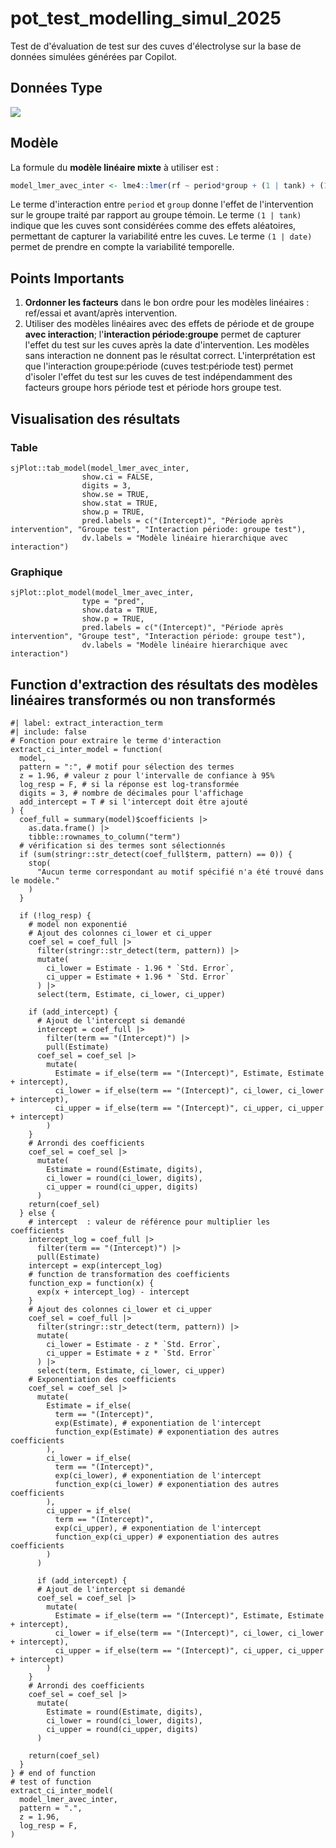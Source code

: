 # pot_test_modelling_simul_2025

Test de d'évaluation de test sur des cuves d'électrolyse sur la base de données simulées
générées par Copilot.

## Données Type

![](simulation_modèles_eval_effets_files/figure-html/visualisation_data_with_variability-1.png)

## Modèle

La formule du **modèle linéaire mixte** à utiliser est :

``` r
model_lmer_avec_inter <- lme4::lmer(rf ~ period*group + (1 | tank) + (1| date), data = data_model)
```

Le terme d'interaction entre `period` et `group` donne l'effet de l'intervention sur le
groupe traité par rapport au groupe témoin. Le terme `(1 | tank)` indique que les cuves
sont considérées comme des effets aléatoires, permettant de capturer la variabilité entre
les cuves. Le terme `(1 | date)` permet de prendre en compte la variabilité temporelle.

## Points Importants

1.  **Ordonner les facteurs** dans le bon ordre pour les modèles linéaires : ref/essai et
    avant/après intervention.
2.  Utiliser des modèles linéaires avec des effets de période et de groupe **avec
    interaction**; l'**interaction période:groupe** permet de capturer l'effet du test sur
    les cuves après la date d'intervention. Les modèles sans interaction ne donnent pas le
    résultat correct. L'interprétation est que l'interaction groupe:période (cuves
    test:période test) permet d'isoler l'effet du test sur les cuves de test
    indépendamment des facteurs groupe hors période test et période hors groupe test.

## Visualisation des résultats

### Table

```{R}
sjPlot::tab_model(model_lmer_avec_inter, 
                show.ci = FALSE, 
                digits = 3,
                show.se = TRUE, 
                show.stat = TRUE, 
                show.p = TRUE,
                pred.labels = c("(Intercept)", "Période après intervention", "Groupe test", "Interaction période: groupe test"),
                dv.labels = "Modèle linéaire hierarchique avec interaction")
```

### Graphique

```{r}
sjPlot::plot_model(model_lmer_avec_inter, 
                type = "pred", 
                show.data = TRUE, 
                show.p = TRUE, 
                pred.labels = c("(Intercept)", "Période après intervention", "Groupe test", "Interaction période: groupe test"),
                dv.labels = "Modèle linéaire hierarchique avec interaction")

```

## Function d'extraction des résultats des modèles linéaires transformés ou non transformés

```{r, echo = true, eval = FALSE}
#| label: extract_interaction_term
#| include: false
# Fonction pour extraire le terme d'interaction
extract_ci_inter_model = function(
  model,
  pattern = ":", # motif pour sélection des termes
  z = 1.96, # valeur z pour l'intervalle de confiance à 95%
  log_resp = F, # si la réponse est log-transformée
  digits = 3, # nombre de décimales pour l'affichage
  add_intercept = T # si l'intercept doit être ajouté
) {
  coef_full = summary(model)$coefficients |>
    as.data.frame() |>
    tibble::rownames_to_column("term")
  # vérification si des termes sont sélectionnés
  if (sum(stringr::str_detect(coef_full$term, pattern) == 0)) {
    stop(
      "Aucun terme correspondant au motif spécifié n'a été trouvé dans le modèle."
    )
  }

  if (!log_resp) {
    # model non exponentié
    # Ajout des colonnes ci_lower et ci_upper
    coef_sel = coef_full |>
      filter(stringr::str_detect(term, pattern)) |>
      mutate(
        ci_lower = Estimate - 1.96 * `Std. Error`,
        ci_upper = Estimate + 1.96 * `Std. Error`
      ) |>
      select(term, Estimate, ci_lower, ci_upper) 
      
    if (add_intercept) {
      # Ajout de l'intercept si demandé
      intercept = coef_full |>
        filter(term == "(Intercept)") |>
        pull(Estimate)
      coef_sel = coef_sel |>
        mutate(
          Estimate = if_else(term == "(Intercept)", Estimate, Estimate + intercept),
          ci_lower = if_else(term == "(Intercept)", ci_lower, ci_lower + intercept),
          ci_upper = if_else(term == "(Intercept)", ci_upper, ci_upper + intercept)
        ) 
    }
    # Arrondi des coefficients
    coef_sel = coef_sel |>
      mutate(
        Estimate = round(Estimate, digits),
        ci_lower = round(ci_lower, digits),
        ci_upper = round(ci_upper, digits)
      )
    return(coef_sel)
  } else {
    # intercept  : valeur de référence pour multiplier les coefficients
    intercept_log = coef_full |>
      filter(term == "(Intercept)") |>
      pull(Estimate)
    intercept = exp(intercept_log)
    # function de transformation des coefficients
    function_exp = function(x) {
      exp(x + intercept_log) - intercept
    }
    # Ajout des colonnes ci_lower et ci_upper
    coef_sel = coef_full |>
      filter(stringr::str_detect(term, pattern)) |>
      mutate(
        ci_lower = Estimate - z * `Std. Error`,
        ci_upper = Estimate + z * `Std. Error`
      ) |>
      select(term, Estimate, ci_lower, ci_upper)
    # Exponentiation des coefficients
    coef_sel = coef_sel |>
      mutate(
        Estimate = if_else(
          term == "(Intercept)",
          exp(Estimate), # exponentiation de l'intercept
          function_exp(Estimate) # exponentiation des autres coefficients
        ),
        ci_lower = if_else(
          term == "(Intercept)",
          exp(ci_lower), # exponentiation de l'intercept
          function_exp(ci_lower) # exponentiation des autres coefficients
        ),
        ci_upper = if_else(
          term == "(Intercept)",
          exp(ci_upper), # exponentiation de l'intercept
          function_exp(ci_upper) # exponentiation des autres coefficients
        )
      ) 
      
      if (add_intercept) {
      # Ajout de l'intercept si demandé
      coef_sel = coef_sel |>
        mutate(
          Estimate = if_else(term == "(Intercept)", Estimate, Estimate + intercept),
          ci_lower = if_else(term == "(Intercept)", ci_lower, ci_lower + intercept),
          ci_upper = if_else(term == "(Intercept)", ci_upper, ci_upper + intercept)
        ) 
    }
    # Arrondi des coefficients
    coef_sel = coef_sel |>
      mutate(
        Estimate = round(Estimate, digits),
        ci_lower = round(ci_lower, digits),
        ci_upper = round(ci_upper, digits)
      )
    
    return(coef_sel)
  }
} # end of function
# test of function
extract_ci_inter_model(
  model_lmer_avec_inter,
  pattern = ".",
  z = 1.96,
  log_resp = F,
)

```
